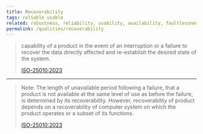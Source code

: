 ```yaml
---
title: Recoverability
tags: reliable usable
related: robustness, reliability, usability, availability, faultlessness, fault-tolerance
permalink: /qualities/recoverability
---
```


>capability of a product in the event of an interruption or a failure to recover the data directly affected and re-establish the desired state of the system.
>
>[ISO-25010:2023](/references/#iso-25010-2023)

<hr class="with-no-margin"/>


>Note: The length of unavailable period following a failure, that a product is not available at the same level of use as before the failure, is determined by its recoverability. However, recoverability of product depends on a recoverability of computer system on which the product operates or a subset of its functions.
>
>[ISO-25010:2023](/references/#iso-25010-2023)


